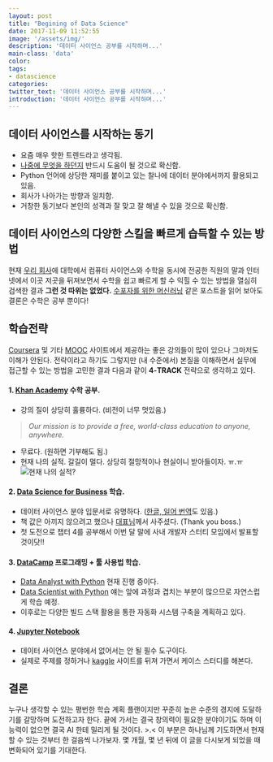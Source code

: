 ```yaml
---
layout: post
title: "Begining of Data Science"
date: 2017-11-09 11:52:55
image: '/assets/img/'
description: '데이터 사이언스 공부를 시작하며...'
main-class: 'data'
color:
tags:
- datascience
categories:
twitter_text: '데이터 사이언스 공부를 시작하며...'
introduction: '데이터 사이언스 공부를 시작하며...'
---
```


## 데이터 사이언스를 시작하는 동기

- 요즘 매우 핫한 트렌드라고 생각됨.
- [나중에 무엇을 하던지](http://www.asiae.co.kr/news/view.htm?idxno=2017070214344936004) 반드시 도움이 될 것으로 확신함.
- Python 언어에 상당한 재미를 붙이고 있는 찰나에 데이터 분야에서까지 활용되고 있음.
- 회사가 나아가는 방향과 일치함.
- 거창한 동기보다 본인의 성격과 잘 맞고 잘 해낼 수 있을 것으로 확신함.

## 데이터 사이언스의 다양한 스킬을 빠르게 습득할 수 있는 방법

현재 [우리 회사](http://www.ascentnet.co.jp/ko/)에 대학에서 컴퓨터 사이언스와 수학을 동시에 전공한 직원의 말과 인터넷에서 이곳 저곳을 뒤져보면서 수학을 쉽고 빠르게 할 수 익힐 수 있는 방법을 열심히 검색한 결과 **그런 것 따위는 없었다.** [수포자를 위한 머신러닝](http://www.moreagile.net/2015/05/how-to-start-machine-learning-study.html) 같은 포스트을 읽어 보아도 결론은 수학은 공부 뿐이다!

## 학습전략

[Coursera](https://www.coursera.org/) 및 기타 [MOOC](https://en.wikipedia.org/wiki/Massive_open_online_course) 사이트에서 제공하는 좋은 강의들이 많이 있으나 그마저도 이해가 안된다. 전략이라고 하기도 그렇지만 (내 수준에서) 본질을 이해하면서 실무에 접근할 수 있는 방법을 고민한 결과 다음과 같이 **4-TRACK** 전략으로 생각하고 있다.

#### 1. [Khan Academy](https://www.khanacademy.org/) 수학 공부.
- 강의 질이 상당히 훌륭하다. (비전이 너무 멋있음.)
> <cite>Our mission is to provide a free, world-class education to anyone, anywhere.</cite>
- 무료다. (원하면 기부해도 됨.)
- 현재 나의 실적. 갈길이 멀다. 상당히 절망적이나 현실이니 받아들이자. ㅠ.ㅠ
![현재 나의 실적?](http://cdn.oootoko.net/blog/assets/img/post-1510224909/000.png)

#### 2. [Data Science for Business](http://data-science-for-biz.com/DSB/Home.html) 학습.
- 데이터 사이언스 분야 입문서로 유명하다. ([한글, 일어 번역](http://data-science-for-biz.com/DSB/Translations.html)도 있음.)
- 책 값은 아끼지 않으려고 했으나 [대표님](https://www.linkedin.com/in/jkimtokyo/)께서 사주셨다. (Thank you boss.)
- 첫 도전으로 챕터 4를 공부해서 이번 달 말에 사내 개발자 스터티 모임에서 발표할 것이닷!!

#### 3. [DataCamp](https://www.datacamp.com/) 프로그래밍 + 툴 사용법 학습.
- [Data Analyst with Python](https://www.datacamp.com/tracks/data-analyst-with-python) 현재 진행 중이다.
- [Data Scientist with Python](https://www.datacamp.com/tracks/data-scientist-with-python) 얘는 앞에 과정과 겹치는 부분이 많으므로 자연스럽게 학습 예정.
- 이후로는 다양한 빌드 스택 활용을 통한 자동화 시스템 구축을 계획하고 있다.

#### 4. [Jupyter Notebook](http://jupyter.org/)
- 데이터 사이언스 분야에서 없어서는 안 될 필수 도구이다.
- 실제로 주제를 정하거나 [kaggle](https://www.kaggle.com/datasets) 사이트를 뒤져 가면서 케이스 스터디를 해본다.

## 결론
누구나 생각할 수 있는 평번한 학습 계획 플랜이지만 꾸준히 높은 수준의 경지에 도달하기를 갈망하며 도전하고자 한다. 끝에 가서는 결국 창의력이 필요한 분야이기도 하며 이 능력이 없으면 결국 AI 한테 밀리게 될 것이다. >.< 이 부분은 하나님께 기도하면서 현재 할 수 있는 것부터 한 걸음씩 나가보자. 몇 개월, 몇 년 뒤에 이 글을 다시보게 되었을 때 변화되어 있기를 기대한다.
